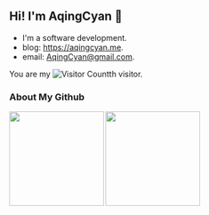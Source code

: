 ## Hi! I'm AqingCyan 👋

- I'm a software development.
- blog: https://aqingcyan.me.
- email: AqingCyan@gmail.com.


You are my ![Visitor Count](https://profile-counter.glitch.me/AqingCyan/count.svg)th visitor.

### About My Github

<!--[![Top Langs](https://github-readme-stats.vercel.app/api/top-langs/?username=AqingCyan&layout=compact&langs_count=8&theme=dark)](https://github.com/AqingCyan/github-readme-stats)

[![Top Langs](https://github-readme-stats.vercel.app/api?username=AqingCyan&show_icons=true&theme=dark)](https://github.com/hqwlkj/github-readme-stats)-->

<div align="left" style="display:flex">
<img height='170' src="https://github-readme-stats.vercel.app/api/top-langs/?username=AqingCyan&layout=compact&langs_count=8&theme=dark&hide=brainfuck,css,html,less,shell" align="left" />
<img height='170' src="https://github-readme-stats.vercel.app/api?username=AqingCyan&show_icons=true&theme=dark" align="left" />
</div>  

